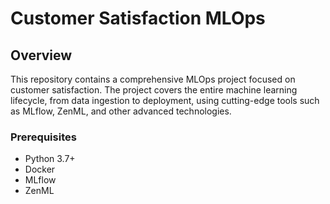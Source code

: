 # Customer Satisfaction MLOps

## Overview
This repository contains a comprehensive MLOps project focused on customer satisfaction. The project covers the entire machine learning lifecycle, from data ingestion to deployment, using cutting-edge tools such as MLflow, ZenML, and other advanced technologies.

### Prerequisites

- Python 3.7+
- Docker
- MLflow
- ZenML
